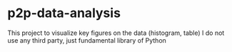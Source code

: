 # p2p-data-analysis
This project to visualize key figures on the data (histogram, table)
I do not use any third party, just fundamental library of Python
